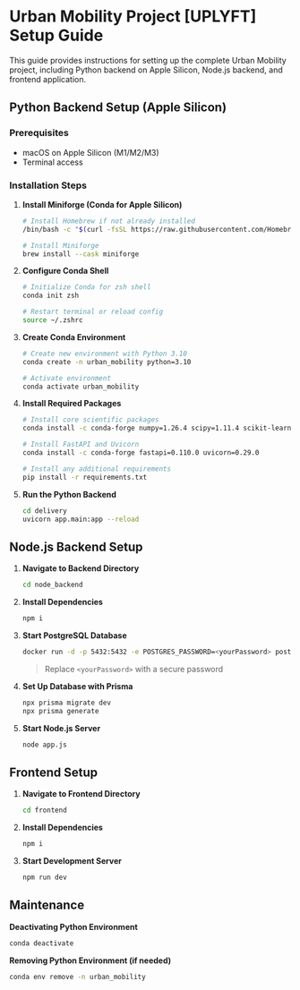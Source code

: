 
# Urban Mobility Project [UPLYFT] Setup Guide

This guide provides instructions for setting up the complete Urban Mobility project, including Python backend on Apple Silicon, Node.js backend, and frontend application.

## Python Backend Setup (Apple Silicon)

### Prerequisites
- macOS on Apple Silicon (M1/M2/M3)
- Terminal access

### Installation Steps

1. **Install Miniforge (Conda for Apple Silicon)**
   ```bash
   # Install Homebrew if not already installed
   /bin/bash -c "$(curl -fsSL https://raw.githubusercontent.com/Homebrew/install/HEAD/install.sh)"
   
   # Install Miniforge
   brew install --cask miniforge
   ```

2. **Configure Conda Shell**
   ```bash
   # Initialize Conda for zsh shell
   conda init zsh
   
   # Restart terminal or reload config
   source ~/.zshrc
   ```

3. **Create Conda Environment**
   ```bash
   # Create new environment with Python 3.10
   conda create -n urban_mobility python=3.10
   
   # Activate environment
   conda activate urban_mobility
   ```

4. **Install Required Packages**
   ```bash
   # Install core scientific packages
   conda install -c conda-forge numpy=1.26.4 scipy=1.11.4 scikit-learn=1.4.1 pydantic=2.6.1 requests=2.31.0
   
   # Install FastAPI and Uvicorn
   conda install -c conda-forge fastapi=0.110.0 uvicorn=0.29.0
   
   # Install any additional requirements
   pip install -r requirements.txt
   ```

5. **Run the Python Backend**
   ```bash
   cd delivery
   uvicorn app.main:app --reload
   ```

## Node.js Backend Setup

1. **Navigate to Backend Directory**
   ```bash
   cd node_backend
   ```

2. **Install Dependencies**
   ```bash
   npm i
   ```

3. **Start PostgreSQL Database**
   ```bash
   docker run -d -p 5432:5432 -e POSTGRES_PASSWORD=<yourPassword> postgres
   ```
   > Replace `<yourPassword>` with a secure password

4. **Set Up Database with Prisma**
   ```bash
   npx prisma migrate dev
   npx prisma generate
   ```

5. **Start Node.js Server**
   ```bash
   node app.js
   ```

## Frontend Setup

1. **Navigate to Frontend Directory**
   ```bash
   cd frontend
   ```

2. **Install Dependencies**
   ```bash
   npm i
   ```

3. **Start Development Server**
   ```bash
   npm run dev
   ```

## Maintenance

**Deactivating Python Environment**
```bash
conda deactivate
```

**Removing Python Environment (if needed)**
```bash
conda env remove -n urban_mobility
```

